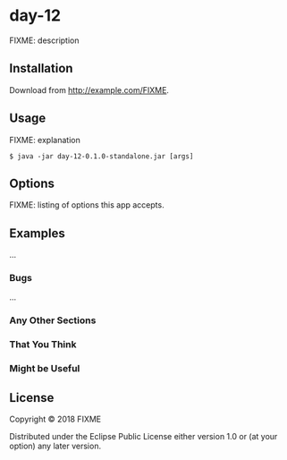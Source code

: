 # day-12

FIXME: description

## Installation

Download from http://example.com/FIXME.

## Usage

FIXME: explanation

    $ java -jar day-12-0.1.0-standalone.jar [args]

## Options

FIXME: listing of options this app accepts.

## Examples

...

### Bugs

...

### Any Other Sections
### That You Think
### Might be Useful

## License

Copyright © 2018 FIXME

Distributed under the Eclipse Public License either version 1.0 or (at
your option) any later version.
